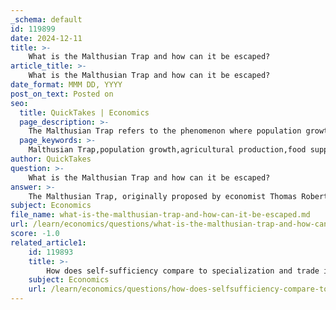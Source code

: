 ```yaml
---
_schema: default
id: 119899
date: 2024-12-11
title: >-
    What is the Malthusian Trap and how can it be escaped?
article_title: >-
    What is the Malthusian Trap and how can it be escaped?
date_format: MMM DD, YYYY
post_on_text: Posted on
seo:
  title: QuickTakes | Economics
  page_description: >-
    The Malthusian Trap refers to the phenomenon where population growth surpasses agricultural production, leading to food shortages and poverty. Strategies to escape include technological innovation, human capital development, sustainable practices, population management, and economic diversification.
  page_keywords: >-
    Malthusian Trap,population growth,agricultural production,food supply,technological innovation,sustainable practices,human capital development,population management,economic diversification,Industrial Revolution
author: QuickTakes
question: >-
    What is the Malthusian Trap and how can it be escaped?
answer: >-
    The Malthusian Trap, originally proposed by economist Thomas Robert Malthus in his 1798 work "An Essay on the Principle of Population," posits that population growth tends to outpace agricultural production. Malthus argued that while food supply increases linearly, population growth can be exponential, leading to a situation where the food supply becomes insufficient to sustain the growing population. This imbalance can result in food shortages, lower standards of living, and increased poverty, as the population consumes resources faster than they can be replenished.\n\nTo escape the Malthusian Trap, several strategies can be employed:\n\n1. **Technological Innovation**: Advancements in agricultural technology can significantly increase food production efficiency. This includes the development of high-yield crop varieties, improved irrigation techniques, and better pest control methods. Such innovations can help close the gap between population growth and food supply.\n\n2. **Human Capital Development**: Investing in education and skills training can enhance productivity and innovation. A more educated workforce is better equipped to develop and implement new technologies that can increase agricultural output and overall economic growth.\n\n3. **Sustainable Practices**: Implementing sustainable agricultural practices can help maintain soil fertility and reduce environmental degradation, ensuring that food production can keep pace with population growth over the long term.\n\n4. **Population Management**: Policies aimed at managing population growth, such as family planning and education about reproductive health, can help stabilize population levels and reduce the pressure on food resources.\n\n5. **Economic Diversification**: Encouraging economic diversification beyond agriculture can reduce reliance on food production as the sole means of sustenance. This can involve developing other sectors such as manufacturing and services, which can provide alternative sources of income and food security.\n\nHistorically, the Industrial Revolution is often cited as a period when many societies successfully escaped the Malthusian Trap through technological advancements and increased productivity, leading to sustained economic growth and improved living standards. \n\nIn summary, escaping the Malthusian Trap requires a multifaceted approach that includes technological progress, human capital development, sustainable practices, population management, and economic diversification.
subject: Economics
file_name: what-is-the-malthusian-trap-and-how-can-it-be-escaped.md
url: /learn/economics/questions/what-is-the-malthusian-trap-and-how-can-it-be-escaped
score: -1.0
related_article1:
    id: 119893
    title: >-
        How does self-sufficiency compare to specialization and trade in terms of economic benefits?
    subject: Economics
    url: /learn/economics/questions/how-does-selfsufficiency-compare-to-specialization-and-trade-in-terms-of-economic-benefits
---
```


&nbsp;
